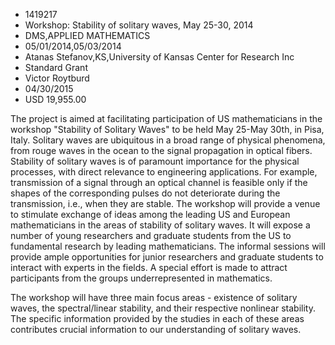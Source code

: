 
* 1419217
* Workshop: Stability of solitary waves, May 25-30, 2014
* DMS,APPLIED MATHEMATICS
* 05/01/2014,05/03/2014
* Atanas Stefanov,KS,University of Kansas Center for Research Inc
* Standard Grant
* Victor Roytburd
* 04/30/2015
* USD 19,955.00

The project is aimed at facilitating participation of US mathematicians in the
workshop "Stability of Solitary Waves" to be held May 25-May 30th, in Pisa,
Italy. Solitary waves are ubiquitous in a broad range of physical phenomena,
from rouge waves in the ocean to the signal propagation in optical fibers.
Stability of solitary waves is of paramount importance for the physical
processes, with direct relevance to engineering applications. For example,
transmission of a signal through an optical channel is feasible only if the
shapes of the corresponding pulses do not deteriorate during the transmission,
i.e., when they are stable. The workshop will provide a venue to stimulate
exchange of ideas among the leading US and European mathematicians in the areas
of stability of solitary waves. It will expose a number of young researchers and
graduate students from the US to fundamental research by leading mathematicians.
The informal sessions will provide ample opportunities for junior researchers
and graduate students to interact with experts in the fields. A special effort
is made to attract participants from the groups underrepresented in mathematics.

The workshop will have three main focus areas - existence of solitary waves, the
spectral/linear stability, and their respective nonlinear stability. The
specific information provided by the studies in each of these areas contributes
crucial information to our understanding of solitary waves.

